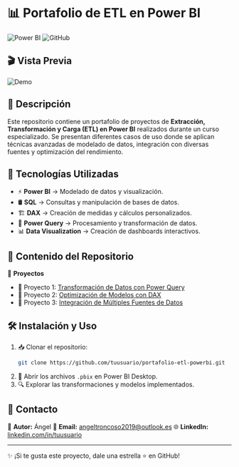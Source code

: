 # 📊 Portafolio de ETL en Power BI

![Power BI](https://img.shields.io/badge/Power%20BI-ETL%20Portfolio-yellow?style=for-the-badge&logo=powerbi)
![GitHub](https://img.shields.io/badge/GitHub-Repository-blue?style=for-the-badge&logo=github)

## 🎬 Vista Previa

![Demo](https://media.giphy.com/media/3o7aD2saalBwwftBIY/giphy.gif)

## 📌 Descripción
Este repositorio contiene un portafolio de proyectos de **Extracción, Transformación y Carga (ETL) en Power BI** realizados durante un curso especializado. Se presentan diferentes casos de uso donde se aplican técnicas avanzadas de modelado de datos, integración con diversas fuentes y optimización del rendimiento.

## 🚀 Tecnologías Utilizadas
- ⚡ **Power BI** → Modelado de datos y visualización.
- 🛢️ **SQL** → Consultas y manipulación de bases de datos.
- 🏗 **DAX** → Creación de medidas y cálculos personalizados.
- 🔄 **Power Query** → Procesamiento y transformación de datos.
- 📊 **Data Visualization** → Creación de dashboards interactivos.

## 📂 Contenido del Repositorio

📁 **Proyectos**
- 📌 Proyecto 1: [Transformación de Datos con Power Query](./proyectos/proyecto1.md)
- 📌 Proyecto 2: [Optimización de Modelos con DAX](./proyectos/proyecto2.md)
- 📌 Proyecto 3: [Integración de Múltiples Fuentes de Datos](./proyectos/proyecto3.md)

## 🛠 Instalación y Uso
1. 📥 Clonar el repositorio:
   ```bash
   git clone https://github.com/tuusuario/portafolio-etl-powerbi.git
   ```
2. 📂 Abrir los archivos `.pbix` en Power BI Desktop.
3. 🔍 Explorar las transformaciones y modelos implementados.

## 📧 Contacto
📌 **Autor:** Ángel
📩 **Email:** [angeltroncoso2019@outlook.es](mailto:angeltroncoso2019@outlook.es)
🌐 **LinkedIn:** [linkedin.com/in/tuusuario](https://linkedin.com/in/angeltroncoso)

---
✨ ¡Si te gusta este proyecto, dale una estrella ⭐ en GitHub!


